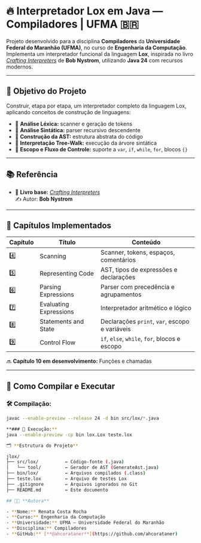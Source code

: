 # 🔥 Interpretador Lox em Java — Compiladores | UFMA 🇧🇷

Projeto desenvolvido para a disciplina **Compiladores** da **Universidade Federal do Maranhão (UFMA)**, no curso de **Engenharia da Computação**.  
Implementa um interpretador funcional da linguagem **Lox**, inspirada no livro [_Crafting Interpreters_](https://craftinginterpreters.com/) de **Bob Nystrom**, utilizando **Java 24** com recursos modernos.

---

## 🎯 Objetivo do Projeto

Construir, etapa por etapa, um interpretador completo da linguagem Lox, aplicando conceitos de construção de linguagens:

- 📌 **Análise Léxica:** scanner e geração de tokens
- 📌 **Análise Sintática:** parser recursivo descendente
- 📌 **Construção da AST:** estrutura abstrata do código
- 📌 **Interpretação Tree-Walk:** execução da árvore sintática
- 📌 **Escopo e Fluxo de Controle:** suporte a `var`, `if`, `while`, `for`, blocos `{}`

---

## 📚 Referência

- 🧠 **Livro base:** [_Crafting Interpreters_](https://craftinginterpreters.com/)  
  ✍️ Autor: **Bob Nystrom**

---

## 🧠 Capítulos Implementados

| Capítulo | Título                      | Conteúdo                                          |
|----------|-----------------------------|---------------------------------------------------|
| 4️⃣      | Scanning                    | Scanner, tokens, espaços, comentários             |
| 5️⃣      | Representing Code           | AST, tipos de expressões e declarações            |
| 6️⃣      | Parsing Expressions         | Parser com precedência e agrupamentos             |
| 7️⃣      | Evaluating Expressions      | Interpretador aritmético e lógico                 |
| 8️⃣      | Statements and State        | Declarações `print`, `var`, escopo e variáveis    |
| 9️⃣      | Control Flow                | `if`, `else`, `while`, `for`, blocos e escopo     |

🔜 **Capítulo 10 em desenvolvimento:** Funções e chamadas

---

## 🧪 Como Compilar e Executar

### 🛠️ Compilação:

```bash
javac --enable-preview --release 24 -d bin src/lox/*.java

**### 🚀 Execução:**
java --enable-preview -cp bin lox.Lox teste.lox

🗂️ **Estrutura do Projeto**

jlox/
├── src/lox/          ← Código-fonte (.java)
│   └── tool/         ← Gerador de AST (GenerateAst.java)
├── bin/lox/          ← Arquivos compilados (.class)
├── teste.lox         ← Arquivo de testes Lox
├── .gitignore        ← Arquivos ignorados no Git
├── README.md         ← Este documento

## 👩‍💻 **Autora**

- **Nome:** Renata Costa Rocha  
- **Curso:** Engenharia da Computação  
- **Universidade:** UFMA – Universidade Federal do Maranhão  
- **Disciplina:** Compiladores  
- **GitHub:** [**@ahcorataner**](https://github.com/ahcorataner)


